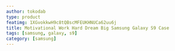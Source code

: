 ```yaml
---
author: tokodab
type: product
featimg: 1XGvokkwH9c8tQBscMFEUKHNUCa62uu6j
title: Motivational Work Hard Dream Big Samsung Galaxy S9 Case
tags: [samsung, galaxy, s9]
category: [samsung]
---
```

